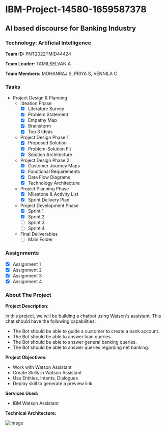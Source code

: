 # IBM-Project-14580-1659587378
## AI based discourse for Banking Industry
### Technology: Artificial Intelligence
**Team ID:** PNT2022TMID44424
 

**Team Leader:** TAMILSELVAN A

**Team Members:** MOHANRAJ S, PRIYA S, VENNILA C
### Tasks

- Project Design & Planning
  - Ideation Phase
    - [x] Literature Survey
    - [x] Problem Statement
    - [x] Empathy Map
    - [x] Brainstorm
    - [x] Top 3 Ideas
  - Project Design Phase 1
    - [x] Proposed Solution
    - [x] Problem-Solution Fit
    - [x] Solution Architecture
  - Project Design Phase 2
    - [x] Customer Journey Maps
    - [x] Functional Requirements
    - [x] Data Flow Diagrams
    - [x] Technology Architecture
  - Project Planning Phase
    - [x] Milestone & Activity List
    - [x] Sprint Delivery Plan
  - Project Development Phase
    - [x] Sprint 1
    - [x] Sprint 2
    - [ ] Sprint 3
    - [ ] Sprint 4
  - Final Deliverables
    - [ ] Main Folder
    
### Assignments

- [x] Assignment 1
- [x] Assignment 2
- [x] Assignment 3
- [x] Assignment 4
    
### About The Project

**Project Description:**

In this project, we will be building a chatbot using Watson's assistant. This chat should have the following capabilities:

- The Bot should be able to guide a customer to create a bank account.
- The Bot should be able to answer loan queries.
- The Bot should be able to answer general banking queries.
- The Bot should be able to answer queries regarding net banking.

**Project Objectives:** 
- Work with Watson Assistant
- Create Skills  in Watson Assistant
- Use Entities, Intents, Dialogues
- Deploy skill to generate a preview link

**Services Used:**
- IBM Watson Assistant


**Technical Architecture:**

![image](https://user-images.githubusercontent.com/57994522/191175131-9a5742fc-a728-4282-83d5-74d4c2dc7035.png)
